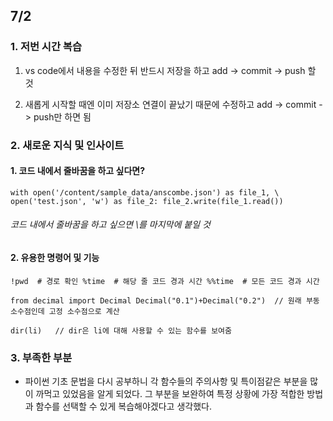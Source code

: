 ## 7/2 

### 1. 저번 시간 복습
1. vs code에서 내용을 수정한 뒤 반드시 저장을 하고 add -> commit -> push 할 것

2. 새롭게 시작할 때엔 이미 저장소 연결이 끝났기 때문에 수정하고 add -> commit -> push만 하면 됨

### 2. 새로운 지식 및 인사이트
#### 1. 코드 내에서 줄바꿈을 하고 싶다면?

`with open('/content/sample_data/anscombe.json') as file_1, \
     open('test.json', 'w') as file_2:
      file_2.write(file_1.read())
      `
###### 코드 내에서 줄바꿈을 하고 싶으면 \를 마지막에 붙일 것 


#### 2. 유용한 명령어 및 기능

`!pwd  # 경로 확인
%time  # 해당 줄 코드 경과 시간
%%time  # 모든 코드 경과 시간
`

`
from decimal import Decimal
Decimal("0.1")+Decimal("0.2")  // 원래 부동 소수점인데 고정 소수점으로 계산
`

`
dir(li)  
// dir은 li에 대해 사용할 수 있는 함수를 보여줌
`


### 3. 부족한 부분
- 파이썬 기초 문법을 다시 공부하니 각 함수들의 주의사항 및 특이점같은 부분을 많이 까먹고 있었음을 알게 되었다. 그 부분을 보완하여 특정 상황에 가장 적합한 방법과 함수를 선택할 수 있게 복습해야겠다고 생각했다.